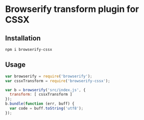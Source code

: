 # Browserify transform plugin for CSSX

## Installation

```
npm i browserify-cssx
```

## Usage

```js
var browserify = require('browserify');
var cssxTransform = require('browserify-cssx');

var b = browserify('src/index.js', {
  transform: [ cssxTransform ]
});
b.bundle(function (err, buff) {
  var code = buff.toString('utf8');
});  
```